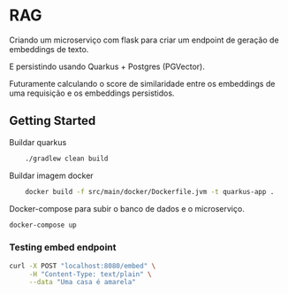 # RAG

Criando um microserviço com flask para criar um endpoint de geração de embeddings de texto.

E persistindo usando Quarkus + Postgres (PGVector).

Futuramente calculando o score de similaridade entre os embeddings de uma requisição e os embeddings persistidos.

## Getting Started

Buildar quarkus
```bash
    ./gradlew clean build
```

Buildar imagem docker
```bash
    docker build -f src/main/docker/Dockerfile.jvm -t quarkus-app .
```

Docker-compose para subir o banco de dados e o microserviço.

```bash
docker-compose up
```

### Testing embed endpoint

```bash
curl -X POST "localhost:8080/embed" \
     -H "Content-Type: text/plain" \
     --data "Uma casa é amarela"
```
